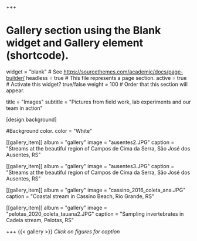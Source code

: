 
+++
# Gallery section using the Blank widget and Gallery element (shortcode).
widget = "blank"  # See https://sourcethemes.com/academic/docs/page-builder/
headless = true  # This file represents a page section.
active = true  # Activate this widget? true/false
weight = 100  # Order that this section will appear.

title = "Images"
subtitle = "Pictures from field work, lab experiments and our team in action"


[design.background]

#Background color.
color = "White"

[[gallery_item]] 
album = "gallery" 
image = "ausentes2.JPG" 
caption = "Streams at the beautiful region of Campos de Cima da Serra, São José dos Ausentes, RS"

[[gallery_item]] 
album = "gallery" 
image = "ausentes3.JPG" 
caption = "Streams at the beautiful region of Campos de Cima da Serra, São José dos Ausentes, RS"

[[gallery_item]] 
album = "gallery" 
image = "cassino_2016_coleta_ana.JPG" 
caption = "Coastal stream in Cassino Beach, Rio Grande, RS"

[[gallery_item]] 
album = "gallery" 
image = "pelotas_2020_coleta_tauana2.JPG" 
caption = "Sampling invertebrates in Cadeia stream, Pelotas, RS"

+++
{{< gallery >}}
*Click on figures for caption*

